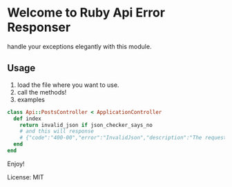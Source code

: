 # Welcome to Ruby Api Error Responser
 handle your exceptions elegantly with this module.

## Usage
1. load the file where you want to use. 
2. call the methods!
3. examples
```ruby
class Api::PostsController < ApplicationController
  def index
    return invalid_json if json_checker_says_no
    # and this will response
    # {"code":"400-00","error":"InvalidJson","description":"The request body is not a valid JSON document."}
  end
end
```
Enjoy!

License: MIT

